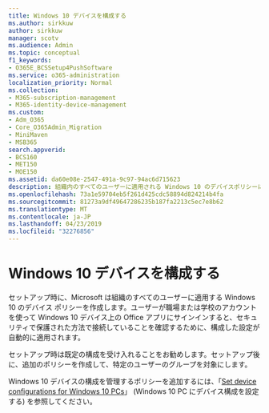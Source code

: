 ```yaml
---
title: Windows 10 デバイスを構成する
ms.author: sirkkuw
author: sirkkuw
manager: scotv
ms.audience: Admin
ms.topic: conceptual
f1_keywords:
- O365E_BCSSetup4PushSoftware
ms.service: o365-administration
localization_priority: Normal
ms.collection:
- M365-subscription-management
- M365-identity-device-management
ms.custom:
- Adm_O365
- Core_O365Admin_Migration
- MiniMaven
- MSB365
search.appverid:
- BCS160
- MET150
- MOE150
ms.assetid: da60e08e-2547-491a-9c97-94ac6d715623
description: 組織内のすべてのユーザーに適用される Windows 10 のデバイスポリシーについて説明します。
ms.openlocfilehash: 73a1e59704eb5f261d425cdc58894d824214b4fa
ms.sourcegitcommit: 81273a9df49647286235b187fa2213c5ec7e8b62
ms.translationtype: MT
ms.contentlocale: ja-JP
ms.lasthandoff: 04/23/2019
ms.locfileid: "32276856"
---
```

# <a name="configure-windows-10-devices"></a>Windows 10 デバイスを構成する

セットアップ時に、Microsoft は組織のすべてのユーザーに適用する Windows 10 のデバイス ポリシーを作成します。ユーザーが職場または学校のアカウントを使って Windows 10 デバイス上の Office アプリにサインインすると、セキュリティで保護された方法で接続していることを確認するために、構成した設定が自動的に適用されます。
  
セットアップ時は既定の構成を受け入れることをお勧めします。セットアップ後に、追加のポリシーを作成して、特定のユーザーのグループを対象にします。
  
Windows 10 デバイスの構成を管理するポリシーを追加するには、「[Set device configurations for Windows 10 PCs](protection-settings-for-windows-10-pcs.md)」 (Windows 10 PC にデバイス構成を設定する) を参照してください。
  

